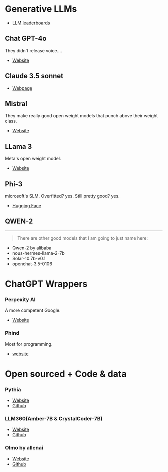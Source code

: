 # Generative LLMs

- [LLM leaderboards](https://chat.lmsys.org/?leaderboard)

## Chat GPT-4o

They didn't release voice.... 

- [Website](https://chat.openai.com/auth/login)

## Claude 3.5 sonnet

- [Webpage](https://www.anthropic.com/news/claude-3-5-sonnet)

## Mistral

They make really good open weight models that punch above their weight class.

- [Website](https://mistral.ai)

## LLama 3

Meta's open weight model.

- [Website](https://ai.meta.com/llama/)

## Phi-3

microsoft's SLM.
Overfitted? yes. Still pretty good? yes.

- [Hugging Face](https://huggingface.co/microsoft/Phi-3-mini-128k-instruct)

## QWEN-2



---

> There are other good models that I am going to just name here:

- Qwen-2 by alibaba
- nous-hermes-llama-2-7b
- Solar-10.7b-v0.1
- openchat-3.5-0106

# ChatGPT Wrappers

### Perpexity AI

A more competent Google.

- [Website](https://www.perplexity.ai)

### Phind

Most for programming.

- [website](https://www.phind.com/search?home=true)


# Open sourced + Code & data

### Pythia

- [Website](https://www.eleuther.ai)
- [Github](https://github.com/EleutherAI/pythia)

### LLM360(Amber-7B & CrystalCoder-7B)

- [Website](https://www.llm360.ai)
- [Github](https://github.com/LLM360)

### Olmo by allenai

- [Website](https://allenai.org/olmo)
- [Github](https://github.com/allenai/OLMo)

